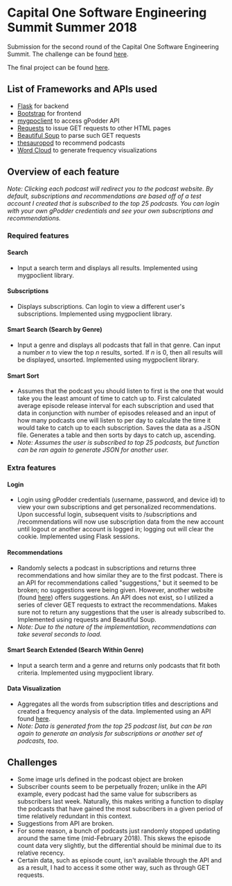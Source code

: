 # Capital One Software Engineering Summit Summer 2018
Submission for the second round of the Capital One Software Engineering Summit. The challenge can be found [here](https://www.mindsumo.com/contests/podcast-engine).

The final project can be found [here](https://bradleyzhou-capital-one.herokuapp.com/).

## List of Frameworks and APIs used
* [Flask](http://flask.pocoo.org/) for backend
* [Bootstrap](https://getbootstrap.com/) for frontend
* [mygpoclient](http://mygpoclient.readthedocs.io/en/latest/) to access gPodder API
* [Requests](http://docs.python-requests.org/en/master/) to issue GET requests to other HTML pages
* [Beautiful Soup](https://www.crummy.com/software/BeautifulSoup/) to parse such GET requests
* [thesauropod](http://www.thesauropod.us/) to recommend podcasts
* [Word Cloud](https://github.com/amueller/word_cloud) to generate frequency visualizations

## Overview of each feature
*Note: Clicking each podcast will redirect you to the podcast website. By default, subscriptions and recommendations are based off of a test account I created that is subscribed to the top 25 podcasts. You can login with your own gPodder credentials and see your own subscriptions and recommendations.*
### Required features
#### Search
* Input a search term and displays all results. Implemented using mygpoclient library.

#### Subscriptions
* Displays subscriptions. Can login to view a different user's subscriptions. Implemented using mygpoclient library.

#### Smart Search (Search by Genre)
* Input a genre and displays all podcasts that fall in that genre. Can input a number *n* to view the top *n* results, sorted. If *n* is 0, then all results will be displayed, unsorted. Implemented using mygpoclient library.

#### Smart Sort  
* Assumes that the podcast you should listen to first is the one that would take you the least amount of time to catch up to. First calculated average episode release interval for each subscription and used that data in conjunction with number of episodes released and an input of how many podcasts one will listen to per day to calculate the time it would take to catch up to each subscription. Saves the data as a JSON file. Generates a table and then sorts by days to catch up, ascending.
* *Note: Assumes the user is subscribed to top 25 podcasts, but function can be ran again to generate JSON for another user.*

### Extra features
#### Login
* Login using gPodder credentials (username, password, and device id) to view your own subscriptions and get personalized recommendations. Upon successful login, subsequent visits to /subscriptions and /recommendations will now use subscription data from the new account until logout or another account is logged in; logging out will clear the cookie. Implemented using Flask sessions.

#### Recommendations
* Randomly selects a podcast in subscriptions and returns three recommendations and how similar they are to the first podcast. There is an API for recommendations called "suggestions," but it seemed to be broken; no suggestions were being given. However, another website (found [here](http://www.thesauropod.us/)) offers suggestions. An API does not exist, so I utilized a series of clever GET requests to extract the recommendations. Makes sure not to return any suggestions that the user is already subscribed to. Implemented using requests and Beautiful Soup.
* *Note: Due to the nature of the implementation, recommendations can take several seconds to load.*

#### Smart Search Extended (Search Within Genre)
* Input a search term and a genre and returns only podcasts that fit both criteria. Implemented using mygpoclient library.

#### Data Visualization
* Aggregates all the words from subscription titles and descriptions and created a frequency analysis of the data. Implemented using an API found [here](https://github.com/amueller/word_cloud).
* *Note: Data is generated from the top 25 podcast list, but can be ran again to generate an analysis for subscriptions or another set of podcasts, too.*

## Challenges
* Some image urls defined in the podcast object are broken
* Subscriber counts seem to be perpetually frozen; unlike in the API example, every podcast had the same value for subscribers as subscribers last week. Naturally, this makes writing a function to display the podcasts that have gained the most subscribers in a given period of time relatively redundant in this context.
* Suggestions from API are broken.
* For some reason, a bunch of podcasts just randomly stopped updating around the same time (mid-February 2018). This skews the episode count data very slightly, but the differential should be minimal due to its relative recency.
* Certain data, such as episode count, isn't available through the API and as a result, I had to access it some other way, such as through GET requests.
